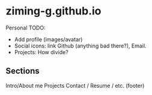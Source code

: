 # ziming-g.github.io
Personal TODO: 
* Add profile (images/avatar)
* Social icons: link Github (anything bad there?), Email.
* Projects: How divide?

## Sections
Intro/About me
Projects
Contact / Resume / etc. (footer)

